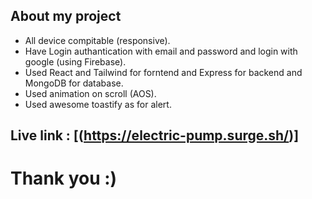 ## About my project

- All device compitable (responsive).
- Have Login authantication with email and password and  login with google (using Firebase).
- Used React and Tailwind for forntend and Express for backend and MongoDB for database.
- Used animation on scroll (AOS).
- Used awesome toastify as for alert.


## Live link : [(https://electric-pump.surge.sh/)]


# Thank you :)